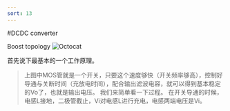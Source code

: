 ```yaml
---
sort: 13
---
```

#DCDC converter

Boost topology
![Octocat](http://mianbaoban-assets.oss-cn-shenzhen.aliyuncs.com/xinyu-images/MBXY-CR-720862fc105336a2319fda48947652b3.png)

首先说下最基本的一个工作原理。
> 上图中MOS管就是一个开关，只要这个速度够快（开关频率够高），控制好导通与关断时间（充放电时间），配合输出滤波电容，就可以得到基本稳定的Vo了，也就是输出电压。
> 我们来简单看一下过程。
> 在开关导通的时候，电感L接地，二极管截止，Vi对电感L进行充电，电感两端电压是Vi。